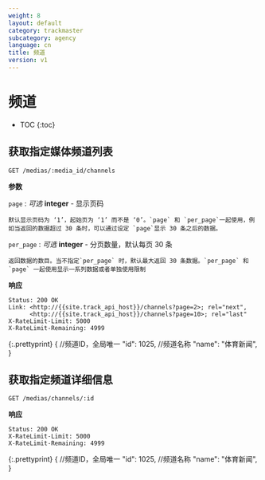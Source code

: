 ```yaml
---
weight: 8
layout: default
category: trackmaster
subcategory: agency
language: cn
title: 频道
version: v1
---
```


# 频道

* TOC
{:toc}


## 获取指定媒体频道列表

    GET /medias/:media_id/channels

**参数**

`page`
: _可选_ **integer** - 显示页码

	默认显示页码为 ‘1’，起始页为 ‘1’ 而不是 ‘0’。`page` 和 `per_page`一起使用，例如当返回的数据超过 30 条时，可以通过设定 `page`显示 30 条之后的数据。

`per_page`
: _可选_ **integer** - 分页数量，默认每页 30 条

	返回数据的数目。当不指定`per_page` 时，默认最大返回 30 条数据。`per_page` 和 `page` 一起使用显示一系列数据或者单独使用限制

**响应**

    Status: 200 OK
    Link: <http://{{site.track_api_host}}/channels?page=2>; rel="next",
          <http://{{site.track_api_host}}/channels?page=10>; rel="last"
    X-RateLimit-Limit: 5000
    X-RateLimit-Remaining: 4999

{:.prettyprint}
       {
            //频道ID，全局唯一
            "id": 1025,
            //频道名称
            "name": "体育新闻",
        }

## 获取指定频道详细信息

    GET /medias/channels/:id

**响应**

    Status: 200 OK
    X-RateLimit-Limit: 5000
    X-RateLimit-Remaining: 4999

{:.prettyprint}
    {
        //频道ID，全局唯一
        "id": 1025,
        //频道名称
        "name": "体育新闻",
    }



